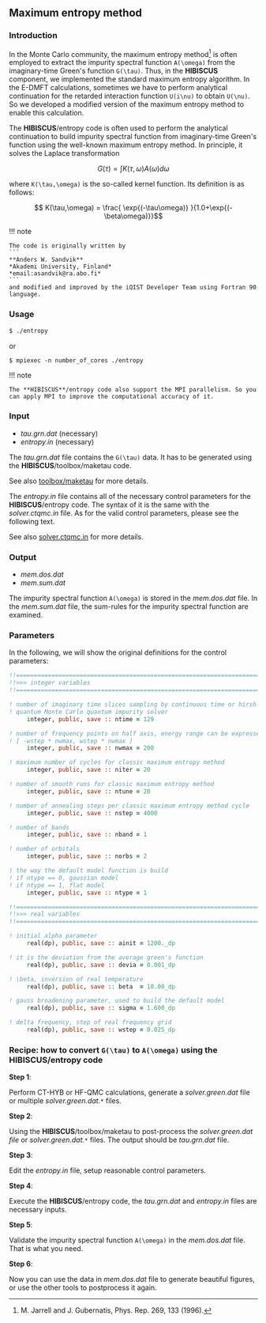 ## Maximum entropy method

### Introduction

In the Monte Carlo community, the maximum entropy method[^1] is often employed to extract the impurity spectral function ``A(\omega)`` from the imaginary-time Green's function ``G(\tau)``. Thus, in the **HIBISCUS** component, we implemented the standard maximum entropy algorithm. In the E-DMFT calculations, sometimes we have to perform analytical continuation for the retarded interaction function ``U(i\nu)`` to obtain ``U(\nu)``. So we developed a modified version of the maximum entropy method to enable this calculation.

The **HIBISCUS**/entropy code is often used to perform the analytical continuation to build impurity spectral function from imaginary-time Green's function using the well-known maximum entropy method. In principle, it solves the Laplace transformation

```math
    G(\tau) = \int K(\tau,\omega) A(\omega) d\omega
```

where ``K(\tau,\omega)`` is the so-called kernel function. Its definition is as follows:

```math
    K(\tau,\omega) = \frac{ \exp{(-\tau\omega)} }{1.0+\exp{(-\beta\omega)}}
```

[^1]: M. Jarrell and J. Gubernatis, Phys. Rep. 269, 133 (1996).

!!! note

    The code is originally written by
    ```
    **Anders W. Sandvik**
    *Akademi University, Finland*
    *email:asandvik@ra.abo.fi*
    ```
    and modified and improved by the iQIST Developer Team using Fortran 90 language.

### Usage

```sh
$ ./entropy
```

or

```
$ mpiexec -n number_of_cores ./entropy
```

!!! note

    The **HIBISCUS**/entropy code also support the MPI parallelism. So you can apply MPI to improve the computational accuracy of it.

### Input

* *tau.grn.dat* (necessary)
* *entropy.in* (necessary)

The *tau.grn.dat* file contains the ``G(\tau)`` data. It has to be generated using the **HIBISCUS**/toolbox/maketau code. 

See also [toolbox/maketau](tau.md) for more details.

The *entropy.in* file contains all of the necessary control parameters for the **HIBISCUS**/entropy code. The syntax of it is the same with the *solver.ctqmc.in* file. As for the valid control parameters, please see the following text.

See also [solver.ctqmc.in](../ch04/in_ctqmc.md) for more details.

### Output

* *mem.dos.dat*
* *mem.sum.dat*

The impurity spectral function ``A(\omega)`` is stored in the *mem.dos.dat* file. In the *mem.sum.dat* file, the sum-rules for the impurity spectral function are examined.

### Parameters

In the following, we will show the original definitions for the control parameters:

```fortran
!!========================================================================
!!>>> integer variables                                                <<<
!!========================================================================

! number of imaginary time slices sampling by continuous time or hirsh-fye
! quantum Monte Carlo quantum impurity solver
     integer, public, save :: ntime = 129

! number of frequency points on half axis, energy range can be expressed by
! [ -wstep * nwmax, wstep * nwmax ]
     integer, public, save :: nwmax = 200

! maximum number of cycles for classic maximum entropy method
     integer, public, save :: niter = 20

! number of smooth runs for classic maximum entropy method
     integer, public, save :: ntune = 20

! number of annealing steps per classic maximum entropy method cycle
     integer, public, save :: nstep = 4000

! number of bands
     integer, public, save :: nband = 1

! number of orbitals
     integer, public, save :: norbs = 2

! the way the default model function is build
! if ntype == 0, gaussian model
! if ntype == 1, flat model
     integer, public, save :: ntype = 1

!!========================================================================
!!>>> real variables                                                   <<<
!!========================================================================

! initial alpha parameter
     real(dp), public, save :: ainit = 1200._dp

! it is the deviation from the average green's function
     real(dp), public, save :: devia = 0.001_dp

! \beta, inversion of real temperature
     real(dp), public, save :: beta  = 10.00_dp

! gauss broadening parameter, used to build the default model
     real(dp), public, save :: sigma = 1.600_dp

! delta frequency, step of real frequency grid
     real(dp), public, save :: wstep = 0.025_dp
```

### Recipe: how to convert ``G(\tau)`` to ``A(\omega)`` using the **HIBISCUS**/entropy code

**Step 1**: 

Perform CT-HYB or HF-QMC calculations, generate a *solver.green.dat* file or multiple *solver.green.dat.``*``* files.

**Step 2**:

Using the **HIBISCUS**/toolbox/maketau to post-process the *solver.green.dat file* or *solver.green.dat.``*``* files. The output should be *tau.grn.dat* file.

**Step 3**:

Edit the *entropy.in* file, setup reasonable control parameters.

**Step 4**:

Execute the **HIBISCUS**/entropy code, the *tau.grn.dat* and *entropy.in* files are necessary inputs.

**Step 5**:

Validate the impurity spectral function ``A(\omega)`` in the *mem.dos.dat* file. That is what you need.

**Step 6**:

Now you can use the data in *mem.dos.dat* file to generate beautiful figures, or use the other tools to postprocess it again.
